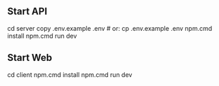 
## Start API
cd server
copy .env.example .env   # or: cp .env.example .env
npm.cmd install
npm.cmd run dev

## Start Web
cd client
npm.cmd install
npm.cmd run dev
